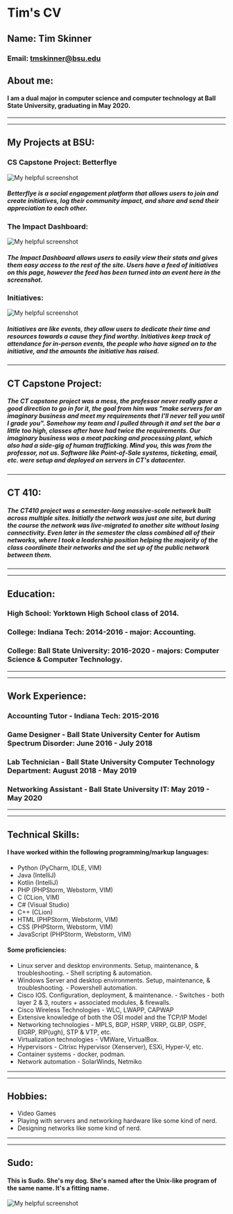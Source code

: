 # Tim's CV

## Name: Tim Skinner
### Email: tmskinner@bsu.edu

## About me:
####  I am a dual major in computer science and computer technology at Ball State University, graduating in May 2020. 
  
---
----
## My Projects at BSU:
### CS Capstone Project: Betterflye
![My helpful screenshot](/assets/Capture1.PNG)

##### Betterflye is a social engagement platform that allows users to join and create initiatives, log their community impact, and share and send their appreciation to each other.

###  The Impact Dashboard:
![My helpful screenshot](/assets/Capture2.PNG)

##### The Impact Dashboard allows users to easily view their stats and gives them easy access to the rest of the site. Users have a feed of initiatives on this page, however the feed has been turned into an event here in the screenshot.

### Initiatives:
![My helpful screenshot](/assets/Capture3.PNG)

##### Initiatives are like events, they allow users to dedicate their time and resources towards a cause they find worthy. Initiatives keep track of attendance for in-person events, the people who have signed on to the initiative, and the amounts the initiative has raised. 

---
## CT Capstone Project:

##### The CT capstone project was a mess, the professor never really gave a good direction to go in for it, the goal from him was "make servers for an imaginary business and meet my requirements that I'll never tell you until I grade you". Somehow my team and I pulled through it and set the bar a little too high, classes after have had twice the requirements. Our imaginary business was a meat packing and processing plant, which also had a side-gig of human trafficking. Mind you, this was from the professor, not us. Software like Point-of-Sale systems, ticketing, email, etc. were setup and deployed on servers in CT's datacenter.

---
## CT 410:

##### The CT410 project was a semester-long massive-scale network built across multiple sites. Initially the network was just one site, but during the course the network was live-migrated to another site without losing connectivity. Even later in the semester the class combined all of their networks, where I took a leadership position helping the majority of the class coordinate their networks and the set up of the public network between them.
---
----
## Education:

### High School: Yorktown High School class of 2014.
### College: Indiana Tech: 2014-2016 - major: Accounting.
### College: Ball State University: 2016-2020 - majors: Computer Science & Computer Technology.
---
----
## Work Experience:

### Accounting Tutor - Indiana Tech: 2015-2016
### Game Designer - Ball State University Center for Autism Spectrum Disorder: June 2016 - July 2018
### Lab Technician - Ball State University Computer Technology Department: August 2018 - May 2019
### Networking Assistant - Ball State University IT: May 2019 - May 2020
---
----
## Technical Skills:

#### I have worked within the following programming/markup languages:
- Python (PyCharm, IDLE, VIM)
- Java (IntelliJ)
- Kotlin (IntelliJ)
- PHP (PHPStorm, Webstorm, VIM)
- C (CLion, VIM)
- C# (Visual Studio)
- C++ (CLion)
- HTML (PHPStorm, Webstorm, VIM)
- CSS (PHPStorm, Webstorm, VIM)
- JavaScript (PHPStorm, Webstorm, VIM)

#### Some proficiencies:
- Linux server and desktop environments. Setup, maintenance, & troubleshooting. - Shell scripting & automation.
- Windows Server and desktop environments. Setup, maintenance, & troubleshooting. - Powershell automation.
- Cisco IOS. Configuration, deployment, & maintenance. - Switches - both layer 2 & 3, routers + associated modules, & firewalls.
- Cisco Wireless Technologies - WLC, LWAPP, CAPWAP
- Extensive knowledge of both the OSI model and the TCP/IP Model
- Networking technologies - MPLS, BGP, HSRP, VRRP, GLBP, OSPF, EIGRP, RIP(ugh), STP & VTP, etc.
- Virtualization technologies - VMWare, VirtualBox.
- Hypervisors - Citrixc Hypervisor (Xenserver), ESXi, Hyper-V, etc.
- Container systems - docker, podman.
- Network automation - SolarWinds, Netmiko

---
----

## Hobbies:
- Video Games
- Playing with servers and networking hardware like some kind of nerd.
- Designing networks like some kind of nerd.

---
----

## Sudo:
#### This is Sudo. She's my dog. She's named after the Unix-like program of the same name. It's a fitting name.
![My helpful screenshot](/assets/sudo.jpg)
